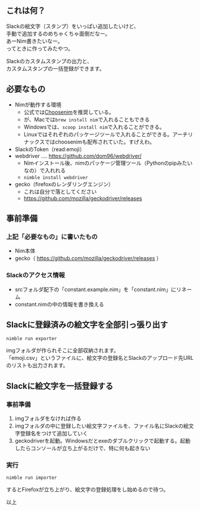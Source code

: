 ## これは何？

Slackの絵文字（スタンプ）をいっぱい追加したいけど、  
手動で追加するのめちゃくちゃ面倒だなー。  
あーNim書きたいなー。  
ってときに作ってみたやつ。

Slackのカスタムスタンプの出力と、  
カスタムスタンプの一括登録ができます。


## 必要なもの

- Nimが動作する環境
    - 公式では[Choosenim](https://github.com/dom96/choosenim/releases)を推奨している。
    - が、Macでは`brew install nim`で入れることもできる
    - Windowsでは、`scoop install nim`で入れることができる。
    - Linuxではそれぞれのパッケージツールで入れることができる。アーチリナックスではchoosenimも配布されていた。すげえわ。
- SlackのToken（read:emoji）
- webdriver .... https://github.com/dom96/webdriver/
    - Nimインストール後、nimのパッケージ管理ツール（Pythonのpipみたいなの）で入れれる
    - `nimble install webdriver`
- gecko（firefoxのレンダリングエンジン）
    - これは自分で落としてください
    - https://github.com/mozilla/geckodriver/releases


## 事前準備

### 上記「必要なもの」に書いたもの

- Nim本体
- gecko（ https://github.com/mozilla/geckodriver/releases ）


### Slackのアクセス情報

- srcフォルダ配下の「constant.example.nim」を「constant.nim」にリネーム
- constant.nimの中の情報を書き換える


## Slackに登録済みの絵文字を全部引っ張り出す

```
nimble run exporter
```

imgフォルダが作られそこに全部収納されます。  
「emoji.csv」というファイルに、絵文字の登録名とSlackのアップロード先URLのリストも出力されます。


## Slackに絵文字を一括登録する

### 事前準備

1. imgフォルダをなければ作る
1. imgフォルダの中に登録したい絵文字ファイルを、ファイル名にSlackの絵文字登録名をつけて追加していく
1. geckodriverを起動。Windowsだとexeのダブルクリックで起動する。起動したらコンソールが立ち上がるだけで、特に何も起きない


### 実行

```
nimble run importer
```

するとFirefoxが立ち上がり、絵文字の登録処理をし始めるので待つ。

以上
